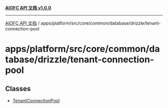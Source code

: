 [**AIOFC API 文档 v1.0.0**](../../../../../../../../README.md)

***

[AIOFC API 文档](../../../../../../../../modules.md) / apps/platform/src/core/common/database/drizzle/tenant-connection-pool

# apps/platform/src/core/common/database/drizzle/tenant-connection-pool

## Classes

- [TenantConnectionPool](classes/TenantConnectionPool.md)
